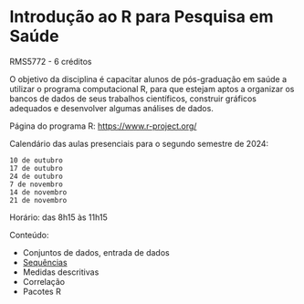 # Introdução ao R para Pesquisa em Saúde

RMS5772 - 6 créditos

O objetivo da disciplina é capacitar alunos de pós-graduação em saúde a utilizar o programa computacional R, para que estejam aptos a organizar os bancos de dados de seus trabalhos científicos, construir gráficos adequados e desenvolver algumas análises de dados.

Página do programa R: https://www.r-project.org/

Calendário das aulas presenciais para o segundo semestre de 2024:

    10 de outubro
    17 de outubro
    24 de outubro
    7 de novembro
    14 de novembro
    21 de novembro

Horário: das 8h15 às 11h15

Conteúdo:

- Conjuntos de dados, entrada de dados
- [Sequências](https://github.com/edsonzmartinez/ProgramaR/blob/main/Sequencias.md)
- Medidas descritivas
- Correlação
- Pacotes R
